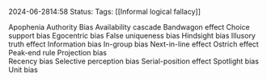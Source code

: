 2024-06-2814:58
Status: 
Tags: [[Informal logical fallacy]]

Apophenia
Authority Bias 
Availability cascade 
Bandwagon effect 
Choice support bias 
Egocentric bias 
False uniqueness bias 
Hindsight bias 
Illusory truth effect 
Information bias 
In-group bias
Next-in-line effect 
Ostrich effect 
Peak-end rule 
Projection bias  
Recency bias 
Selective perception bias 
Serial-position effect 
Spotlight bias 
Unit bias 
